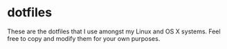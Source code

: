 # dotfiles

These are the dotfiles that I use amongst my Linux and OS X systems. Feel free to copy and modify them for your own purposes.
